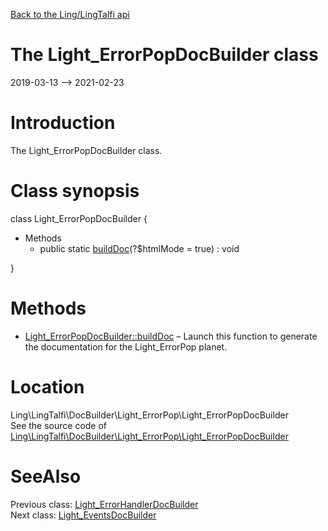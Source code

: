 [Back to the Ling/LingTalfi api](https://github.com/lingtalfi/LingTalfi/blob/master/doc/api/Ling/LingTalfi.md)



The Light_ErrorPopDocBuilder class
================
2019-03-13 --> 2021-02-23






Introduction
============

The Light_ErrorPopDocBuilder class.



Class synopsis
==============


class <span class="pl-k">Light_ErrorPopDocBuilder</span>  {

- Methods
    - public static [buildDoc](https://github.com/lingtalfi/LingTalfi/blob/master/doc/api/Ling/LingTalfi/DocBuilder/Light_ErrorPop/Light_ErrorPopDocBuilder/buildDoc.md)(?$htmlMode = true) : void

}






Methods
==============

- [Light_ErrorPopDocBuilder::buildDoc](https://github.com/lingtalfi/LingTalfi/blob/master/doc/api/Ling/LingTalfi/DocBuilder/Light_ErrorPop/Light_ErrorPopDocBuilder/buildDoc.md) &ndash; Launch this function to generate the documentation for the Light_ErrorPop planet.





Location
=============
Ling\LingTalfi\DocBuilder\Light_ErrorPop\Light_ErrorPopDocBuilder<br>
See the source code of [Ling\LingTalfi\DocBuilder\Light_ErrorPop\Light_ErrorPopDocBuilder](https://github.com/lingtalfi/LingTalfi/blob/master/DocBuilder/Light_ErrorPop/Light_ErrorPopDocBuilder.php)



SeeAlso
==============
Previous class: [Light_ErrorHandlerDocBuilder](https://github.com/lingtalfi/LingTalfi/blob/master/doc/api/Ling/LingTalfi/DocBuilder/Light_ErrorHandler/Light_ErrorHandlerDocBuilder.md)<br>Next class: [Light_EventsDocBuilder](https://github.com/lingtalfi/LingTalfi/blob/master/doc/api/Ling/LingTalfi/DocBuilder/Light_Events/Light_EventsDocBuilder.md)<br>
